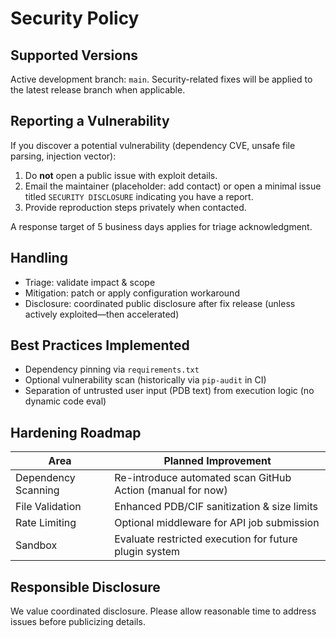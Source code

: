 # Security Policy

## Supported Versions
Active development branch: `main`. Security-related fixes will be applied to the latest release branch when applicable.

## Reporting a Vulnerability
If you discover a potential vulnerability (dependency CVE, unsafe file parsing, injection vector):
1. Do **not** open a public issue with exploit details.
2. Email the maintainer (placeholder: add contact) or open a minimal issue titled `SECURITY DISCLOSURE` indicating you have a report.
3. Provide reproduction steps privately when contacted.

A response target of 5 business days applies for triage acknowledgment.

## Handling
- Triage: validate impact & scope
- Mitigation: patch or apply configuration workaround
- Disclosure: coordinated public disclosure after fix release (unless actively exploited—then accelerated)

## Best Practices Implemented
- Dependency pinning via `requirements.txt`
- Optional vulnerability scan (historically via `pip-audit` in CI)
- Separation of untrusted user input (PDB text) from execution logic (no dynamic code eval)

## Hardening Roadmap
| Area | Planned Improvement |
|------|---------------------|
| Dependency Scanning | Re-introduce automated scan GitHub Action (manual for now) |
| File Validation | Enhanced PDB/CIF sanitization & size limits |
| Rate Limiting | Optional middleware for API job submission |
| Sandbox | Evaluate restricted execution for future plugin system |

## Responsible Disclosure
We value coordinated disclosure. Please allow reasonable time to address issues before publicizing details.
